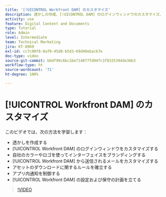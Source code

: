 ```yaml
---
title: '[!UICONTROL Workfront DAM] のカスタマイズ'
description: 透かしの作成、[!UICONTROL DAM] のログインウィンドウのカスタマイズ、インターフェイスのブランディングなどにより、[!UICONTROL Workfront DAM] をカスタマイズする方法を説明します。
activity: use
feature: Digital Content and Documents
type: Tutorial
role: Admin
level: Intermediate
team: Technical Marketing
jira: KT-8969
exl-id: cc7c90f8-8af0-45d8-b5d3-69d40ebacb7e
doc-type: video
source-git-commit: bbdf99c6bc1be714077fd94fc3f8325394de36b3
workflow-type: ht
source-wordcount: '71'
ht-degree: 100%

---
```


# [!UICONTROL Workfront DAM] のカスタマイズ

このビデオでは、次の方法を学習します：

* 透かしを作成する
* [!UICONTROL Workfront DAM] のログインウィンドウをカスタマイズする
* 自社のカラーやロゴを使ってインターフェイスをブランディングする
* [!UICONTROL Workfront DAM] から送信されるメールをカスタマイズする
* アセットのダウンロードに関するルールを確立する
* アプリ内通知を制御する
* [!UICONTROL Workfront DAM] の設定および保守の計画を立てる

>[!VIDEO](https://video.tv.adobe.com/v/3454264/?quality=12&learn=on&enablevpops=1&captions=jpn)
